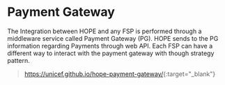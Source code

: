 # Payment Gateway

The Integration between HOPE and any FSP is performed through a middleware service called Payment Gateway (PG).
HOPE sends to the PG information regarding Payments through web API.
Each FSP can have a different way to interact with the payment gateway with though strategy pattern.

> <https://unicef.github.io/hope-payment-gateway/>{:target="_blank"}
